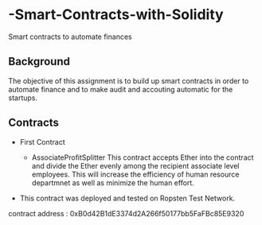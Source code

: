 # -Smart-Contracts-with-Solidity

Smart contracts to automate finances

## Background
The objective of this assignment is to build up smart contracts in order to automate finance and to make audit and accouting automatic for the startups.

## Contracts
- First Contract
  - AssociateProfitSplitter This contract accepts Ether into the contract and divide the Ether evenly among the recipient associate level employees. This will increase the efficiency of human resource departmnet as well as minimize the human effort.

- This contract was deployed and tested on Ropsten Test Network.

contract address : 0xB0d42B1dE3374d2A266f50177bb5FaFBc85E9320
